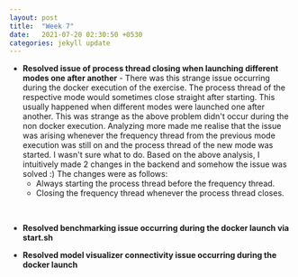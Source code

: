 ```yaml
---
layout: post
title:  "Week 7"
date:   2021-07-20 02:30:50 +0530
categories: jekyll update
---
```


* **Resolved issue of process thread closing when launching different modes one after another** - There was this strange issue occurring during the docker execution of the exercise. The process thread of the respective mode would sometimes close straight after starting. This usually happened when different modes were launched one after another. This was strange as the above problem didn't occur during the non docker execution. Analyzing more made me realise that the issue was arising whenever the frequency thread from the previous mode execution was still on and the process thread of the new mode was started. I wasn't sure what to do. Based on the above analysis, I intuitively made 2 changes in the backend and somehow the issue was solved :) The changes were as follows:
    * Always starting the process thread before the frequency thread.
    * Closing the frequency thread whenever the process thread closes.

<br/>

* **Resolved benchmarking issue occurring during the docker launch via start.sh**

* **Resolved model visualizer connectivity issue occurring during the docker launch**
